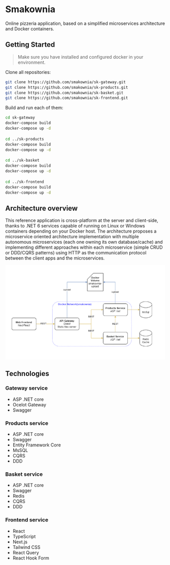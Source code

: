 # Smakownia

Online pizzeria application, based on a simplified microservices architecture and Docker containers.

## Getting Started

> Make sure you have installed and configured docker in your environment. 

Clone all repositories:

```bash
git clone https://github.com/smakownia/sk-gateway.git
git clone https://github.com/smakownia/sk-products.git
git clone https://github.com/smakownia/sk-basket.git
git clone https://github.com/smakownia/sk-frontend.git
```

Build and run each of them:

```bash
cd sk-gateway
docker-compose build 
docker-compose up -d

cd ../sk-products
docker-compose build
docker-compose up -d

cd ../sk-basket
docker-compose build
docker-compose up -d

cd ../sk-frontend
docker-compose build
docker-compose up -d
```

## Architecture overview

This reference application is cross-platform at the server and client-side, thanks to .NET 6 services capable of running on Linux or Windows containers depending on your Docker host. The architecture proposes a microservice oriented architecture implementation with multiple autonomous microservices (each one owning its own database/cache) and implementing different approaches within each microservice (simple CRUD or DDD/CQRS patterns) using HTTP as the communication protocol between the client apps and the microservices.

![diagram](img/diagram.png)

## Technologies

### Gateway service

- ASP .NET core
- Ocelot Gateway
- Swagger

### Products service

- ASP .NET core
- Swagger
- Entity Framework Core
- MsSQL
- CQRS
- DDD

### Basket service

- ASP .NET core
- Swagger
- Redis
- CQRS
- DDD

### Frontend service

- React
- TypeScript
- Next.js
- Tailwind CSS
- React Query
- React Hook Form
